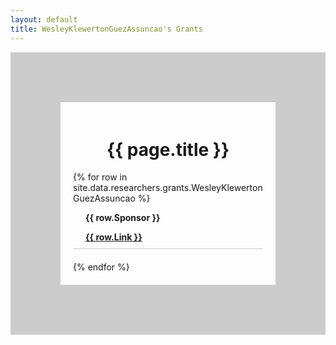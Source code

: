 ```yaml
---
layout: default
title: WesleyKlewertonGuezAssuncao's Grants
---
```

<div style="display: flex; flex-direction: column; align-items: left; border: 80px solid #ccc; padding: 20px;">
  <h1 style="text-align: center;">{{ page.title }}</h1>
  {% for row in site.data.researchers.grants.WesleyKlewertonGuezAssuncao %}
  <div style="text-align: left; margin-bottom: 20px; border-bottom: 1px solid #ccc; padding-bottom: 10px;">
      <div style="font-weight: bold; margin-top: 5px; margin-left: 20px;">
        <p>{{ row.Sponsor }} </p>
        <!-- &nsbp; -->
         <a href="{{row.Link}}">{{ row.Link }}</a>
      </div>
  </div>
  {% endfor %}
</div>



